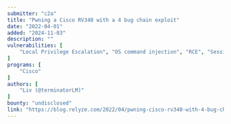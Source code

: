 ```yaml
---
submitter: "c2a"
title: "Pwning a Cisco RV340 with a 4 bug chain exploit"
date: "2022-04-01"
added: "2024-11-03"
description: ""
vulnerabilities: [
    "Local Privilege Escalation", "OS command injection", "RCE", "Session management issue"
]
programs: [
    "Cisco"
]
authors: [
    "Liv (@terminatorLM)"
]
bounty: "undisclosed"
link: "https://blog.relyze.com/2022/04/pwning-cisco-rv340-with-4-bug-chain.html"
---
```




